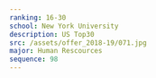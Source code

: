 ```yaml
---
ranking: 16-30
school: New York University
description: US Top30
src: /assets/offer_2018-19/071.jpg
major: Human Rescources
sequence: 98
---
```


